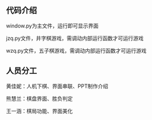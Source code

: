 ## 代码介绍
window.py为主文件，运行即可显示界面

jzq.py文件，井字棋游戏，需调动内部运行函数才可运行游戏

wzq.py文件，五子棋游戏，需调动内部运行函数才可运行游戏


## 人员分工
黄佳妮：人机下棋、界面串联、PPT制作介绍

熊慧兰：棋盘界面、胜负判定

王一涵：棋局功能、界面美化
